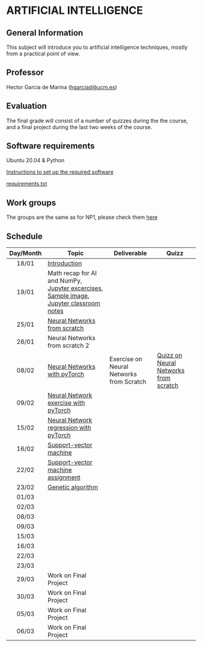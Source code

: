 # ARTIFICIAL INTELLIGENCE

## General Information

This subject will introduce you to artificial intelligence techniques, mostly from a practical point of view.

## Professor

Hector Garcia de Marina (hgarciad@ucm.es)

## Evaluation

The final grade will consist of a number of quizzes during the the course, and a final project during the last two weeks of the course.

## Software requirements

Ubuntu 20.04 & Python

[Instructions to set up the required software](slides/instructions.pdf)

[requirements.txt](misc/requirements.txt)

## Work groups

The groups are the same as for NP1, please check them [here](groups.md)

## Schedule

| Day/Month | Topic                                                                      | Deliverable                        | Quizz                                       |
|:---------:|----------------------------------------------------------------------------|------------------------------------|---------------------------------------------|
|   18/01   | [Introduction](slides/Intro.pdf)     |                                    |                                             |
|   19/01   | Math recap for AI and NumPy, [Jupyter excercises](jupyter/01_numpy.ipynb), [Sample image](misc/Sample_abc.jpg), [Jupyter classroom notes](jupyter/01_classroom.ipynb)|                                             |
|   25/01   | [Neural Networks from scratch](jupyter/w02_nn.zip)                                 |                                    |                                             |
|   26/01   | Neural Networks from scratch 2                                                         |                                    |                                             |
|   08/02   | [Neural Networks with pyTorch](jupyter/nn_mnist.ipynb)                                | Exercise on Neural Networks from Scratch                                   |  [Quizz on Neural Networks from scratch](https://api.socrative.com/rc/v6iD9x)                                           |
|   09/02   | [Neural Network exercise with pyTorch](jupyter/03_exercise.ipynb)                                                                          |                                    |                                             |
|   15/02   | [Neural Network regression with pyTorch](jupyter/04_regression.ipynb)                                                                           |                                    |                                             |
|   16/02   | [Support-vector machine](jupyter/05_svm.ipynb)                                                                          |                                    |                                             |
|   22/02   | [Support-vector machine assignment](jupyter/06_svm_multiclass.ipynb)                                                                           |                                    |                                             |
|   23/02   | [Genetic algorithm](jupyter/07_geneticAlgorithm.ipynb)                                                                          |                                    |                                             |
|   01/03   |                                                                            |                                    |                                             |
|   02/03   |                                                                            |                                    |                                             |
|   08/03   |                                                                            |                                    |                                             |
|   09/03   |                                                                            |                                    |                                             |
|   15/03   |                                                                            |                                    |                                             |
|   16/03   |                                                                            |                                    |                                             |
|   22/03   |                                                                            |                                    |                                             |
|   23/03   |                                                                            |                                    |                                             |
|   29/03   | Work on Final Project                                                      |                                    |                                             |
|   30/03   | Work on Final Project                                                      |                                    |                                             |
|   05/03   | Work on Final Project                                                      |                                    |                                             |
|   06/03   | Work on Final Project                                                      |                                    |                                             |

